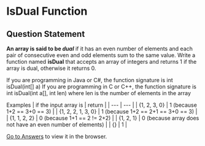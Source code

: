# IsDual Function

## Question Statement

**An array is said to be *dual*** if it has an even number of elements and each pair of consecutive even and odd elements sum to the same value. Write a function named **isDual** that accepts an array of integers and returns 1 if the array is dual, otherwise it returns 0.

If you are programming in Java or C#, the function signature is int isDual(int[] a)
If you are programming in C or C++, the function signature is int isDual(int a[], int len) where len is the number of elements in the array

Examples
| if the input array is | return |
| --- | --- |
| {1, 2, 3, 0} | 1 (because 1+2 == 3+0 == 3) |
| {1, 2, 2, 1, 3, 0} | 1 (because 1+2 == 2+1 == 3+0 == 3) |
| {1, 1, 2, 2} | 0 (because 1+1 == 2 != 2+2) |
| {1, 2, 1} | 0 (because array does not have an even number of elements) |
| {} | 1 |

[Go to Answers](https://github.com/aimamisa/practice_questions/tree/MIU_Test_Questions/Questions/Answers/isDual_Function) to view it in the browser.